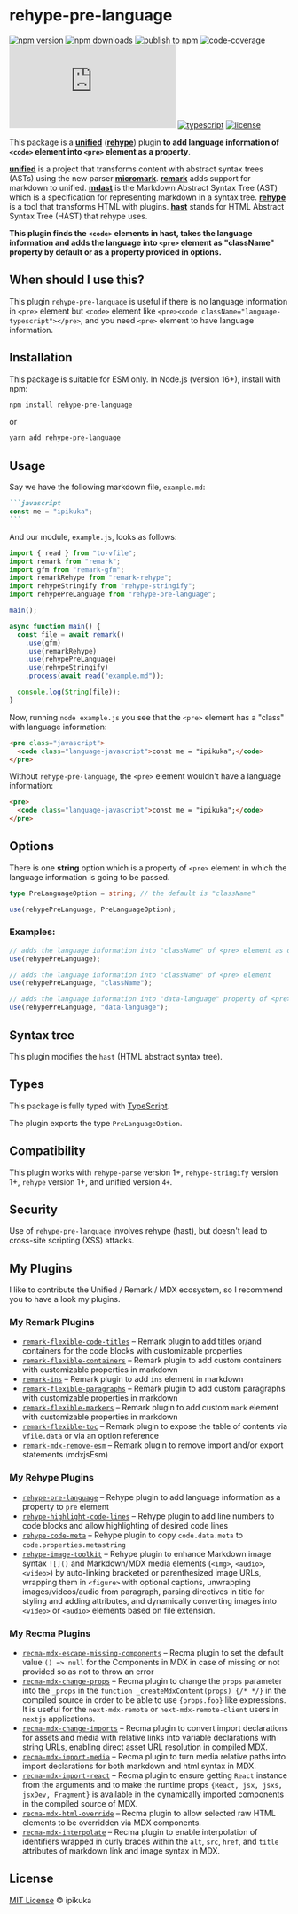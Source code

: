 # rehype-pre-language

[![npm version][badge-npm-version]][url-npm-package]
[![npm downloads][badge-npm-download]][url-npm-package]
[![publish to npm][badge-publish-to-npm]][url-publish-github-actions]
[![code-coverage][badge-codecov]][url-codecov]
[![type-coverage][badge-type-coverage]][url-github-package]
[![typescript][badge-typescript]][url-typescript]
[![license][badge-license]][url-license]

This package is a **[unified][unified]** (**[rehype][rehype]**) plugin **to add language information of `<code>` element into `<pre>` element as a property**.

**[unified][unified]** is a project that transforms content with abstract syntax trees (ASTs) using the new parser **[micromark][micromark]**. **[remark][remark]** adds support for markdown to unified. **[mdast][mdast]** is the Markdown Abstract Syntax Tree (AST) which is a specification for representing markdown in a syntax tree. **[rehype][rehype]** is a tool that transforms HTML with plugins. **[hast][hast]** stands for HTML Abstract Syntax Tree (HAST) that rehype uses.

**This plugin finds the `<code>` elements in hast, takes the language information and adds the language into `<pre>` element as "className" property by default or as a property provided in options.**

## When should I use this?

This plugin `rehype-pre-language` is useful if there is no language information in `<pre>` element but `<code>` element like `<pre><code className="language-typescript"></pre>`, and you need `<pre>` element to have language information.

## Installation

This package is suitable for ESM only. In Node.js (version 16+), install with npm:

```bash
npm install rehype-pre-language
```

or

```bash
yarn add rehype-pre-language
```

## Usage

Say we have the following markdown file, `example.md`:

````markdown
```javascript
const me = "ipikuka";
```
````

And our module, `example.js`, looks as follows:

```javascript
import { read } from "to-vfile";
import remark from "remark";
import gfm from "remark-gfm";
import remarkRehype from "remark-rehype";
import rehypeStringify from "rehype-stringify";
import rehypePreLanguage from "rehype-pre-language";

main();

async function main() {
  const file = await remark()
    .use(gfm)
    .use(remarkRehype)
    .use(rehypePreLanguage)
    .use(rehypeStringify)
    .process(await read("example.md"));

  console.log(String(file));
}
```

Now, running `node example.js` you see that the `<pre>` element has a "class" with language information:

```html
<pre class="javascript">
  <code class="language-javascript">const me = "ipikuka";</code>
</pre>
```

Without `rehype-pre-language`, the `<pre>` element wouldn't have a language information:

```html
<pre>
  <code class="language-javascript">const me = "ipikuka";</code>
</pre>
```

## Options

There is one **string** option which is a property of `<pre>` element in which the language information is going to be passed. 

```typescript
type PreLanguageOption = string; // the default is "className"

use(rehypePreLanguage, PreLanguageOption);
```

### Examples:

```typescript
// adds the language information into "className" of <pre> element as default
use(rehypePreLanguage);

// adds the language information into "className" of <pre> element
use(rehypePreLanguage, "className");

// adds the language information into "data-language" property of <pre> element
use(rehypePreLanguage, "data-language"); 
```

## Syntax tree

This plugin modifies the `hast` (HTML abstract syntax tree).

## Types

This package is fully typed with [TypeScript][url-typescript].

The plugin exports the type `PreLanguageOption`.

## Compatibility

This plugin works with `rehype-parse` version 1+, `rehype-stringify` version 1+, `rehype` version 1+, and unified version `4+`.

## Security

Use of `rehype-pre-language` involves rehype (hast), but doesn't lead to cross-site scripting (XSS) attacks.

## My Plugins

I like to contribute the Unified / Remark / MDX ecosystem, so I recommend you to have a look my plugins.

### My Remark Plugins

- [`remark-flexible-code-titles`](https://www.npmjs.com/package/remark-flexible-code-titles)
  – Remark plugin to add titles or/and containers for the code blocks with customizable properties
- [`remark-flexible-containers`](https://www.npmjs.com/package/remark-flexible-containers)
  – Remark plugin to add custom containers with customizable properties in markdown
- [`remark-ins`](https://www.npmjs.com/package/remark-ins)
  – Remark plugin to add `ins` element in markdown
- [`remark-flexible-paragraphs`](https://www.npmjs.com/package/remark-flexible-paragraphs)
  – Remark plugin to add custom paragraphs with customizable properties in markdown
- [`remark-flexible-markers`](https://www.npmjs.com/package/remark-flexible-markers)
  – Remark plugin to add custom `mark` element with customizable properties in markdown
- [`remark-flexible-toc`](https://www.npmjs.com/package/remark-flexible-toc)
  – Remark plugin to expose the table of contents via `vfile.data` or via an option reference
- [`remark-mdx-remove-esm`](https://www.npmjs.com/package/remark-mdx-remove-esm)
  – Remark plugin to remove import and/or export statements (mdxjsEsm)

### My Rehype Plugins

- [`rehype-pre-language`](https://www.npmjs.com/package/rehype-pre-language)
  – Rehype plugin to add language information as a property to `pre` element
- [`rehype-highlight-code-lines`](https://www.npmjs.com/package/rehype-highlight-code-lines)
  – Rehype plugin to add line numbers to code blocks and allow highlighting of desired code lines
- [`rehype-code-meta`](https://www.npmjs.com/package/rehype-code-meta)
  – Rehype plugin to copy `code.data.meta` to `code.properties.metastring`
- [`rehype-image-toolkit`](https://www.npmjs.com/package/rehype-image-toolkit)
  – Rehype plugin to enhance Markdown image syntax `![]()` and Markdown/MDX media elements (`<img>`, `<audio>`, `<video>`) by auto-linking bracketed or parenthesized image URLs, wrapping them in `<figure>` with optional captions, unwrapping images/videos/audio from paragraph, parsing directives in title for styling and adding attributes, and dynamically converting images into `<video>` or `<audio>` elements based on file extension.

### My Recma Plugins

- [`recma-mdx-escape-missing-components`](https://www.npmjs.com/package/recma-mdx-escape-missing-components)
  – Recma plugin to set the default value `() => null` for the Components in MDX in case of missing or not provided so as not to throw an error
- [`recma-mdx-change-props`](https://www.npmjs.com/package/recma-mdx-change-props)
  – Recma plugin to change the `props` parameter into the `_props` in the `function _createMdxContent(props) {/* */}` in the compiled source in order to be able to use `{props.foo}` like expressions. It is useful for the `next-mdx-remote` or `next-mdx-remote-client` users in `nextjs` applications.
- [`recma-mdx-change-imports`](https://www.npmjs.com/package/recma-mdx-change-imports)
  – Recma plugin to convert import declarations for assets and media with relative links into variable declarations with string URLs, enabling direct asset URL resolution in compiled MDX.
- [`recma-mdx-import-media`](https://www.npmjs.com/package/recma-mdx-import-media)
  – Recma plugin to turn media relative paths into import declarations for both markdown and html syntax in MDX.
- [`recma-mdx-import-react`](https://www.npmjs.com/package/recma-mdx-import-react)
  – Recma plugin to ensure getting `React` instance from the arguments and to make the runtime props `{React, jsx, jsxs, jsxDev, Fragment}` is available in the dynamically imported components in the compiled source of MDX.
- [`recma-mdx-html-override`](https://www.npmjs.com/package/recma-mdx-html-override)
  – Recma plugin to allow selected raw HTML elements to be overridden via MDX components.
- [`recma-mdx-interpolate`](https://www.npmjs.com/package/recma-mdx-interpolate)
  – Recma plugin to enable interpolation of identifiers wrapped in curly braces within the `alt`, `src`, `href`, and `title` attributes of markdown link and image syntax in MDX.

## License

[MIT License](./LICENSE) © ipikuka

[unified]: https://github.com/unifiedjs/unified
[micromark]: https://github.com/micromark/micromark
[remark]: https://github.com/remarkjs/remark
[remarkplugins]: https://github.com/remarkjs/remark/blob/main/doc/plugins.md
[mdast]: https://github.com/syntax-tree/mdast
[rehype]: https://github.com/rehypejs/rehype
[rehypeplugins]: https://github.com/rehypejs/rehype/blob/main/doc/plugins.md
[hast]: https://github.com/syntax-tree/hast

[badge-npm-version]: https://img.shields.io/npm/v/rehype-pre-language
[badge-npm-download]:https://img.shields.io/npm/dt/rehype-pre-language
[url-npm-package]: https://www.npmjs.com/package/rehype-pre-language
[url-github-package]: https://github.com/ipikuka/rehype-pre-language

[badge-license]: https://img.shields.io/github/license/ipikuka/rehype-pre-language
[url-license]: https://github.com/ipikuka/rehype-pre-language/blob/main/LICENSE

[badge-publish-to-npm]: https://github.com/ipikuka/rehype-pre-language/actions/workflows/publish.yml/badge.svg
[url-publish-github-actions]: https://github.com/ipikuka/rehype-pre-language/actions/workflows/publish.yml

[badge-typescript]: https://img.shields.io/npm/types/rehype-pre-language
[url-typescript]: https://www.typescriptlang.org/

[badge-codecov]: https://codecov.io/gh/ipikuka/rehype-pre-language/graph/badge.svg?token=o3TGkL4yUV
[url-codecov]: https://codecov.io/gh/ipikuka/rehype-pre-language

[badge-type-coverage]: https://img.shields.io/badge/dynamic/json.svg?label=type-coverage&prefix=%E2%89%A5&suffix=%&query=$.typeCoverage.atLeast&uri=https%3A%2F%2Fraw.githubusercontent.com%2Fipikuka%2Frehype-pre-language%2Fmaster%2Fpackage.json